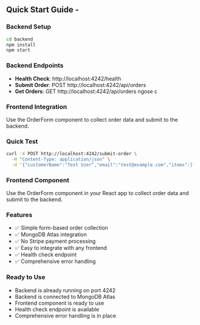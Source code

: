 ## Quick Start Guide -

### Backend Setup

```bash
cd backend
npm install
npm start
```

### Backend Endpoints

- **Health Check**: http://localhost:4242/health
- **Submit Order**: POST http://localhost:4242/api/orders
- **Get Orders**: GET http://localhost:4242/api/orders
ngose c
### Frontend Integration

Use the OrderForm component to collect order data and submit to the backend.

### Quick Test

```bash
curl -X POST http://localhost:4242/submit-order \
  -H "Content-Type: application/json" \
  -d '{"customerName":"Test User","email":"test@example.com","items":[{"name":"Product 1","price":99.99,"quantity":1}]}'
```

### Frontend Component

Use the OrderForm component in your React app to collect order data and submit to the backend.

### Features

- ✅ Simple form-based order collection
- ✅ MongoDB Atlas integration
- ✅ No Stripe payment processing
- ✅ Easy to integrate with any frontend
- ✅ Health check endpoint
- ✅ Comprehensive error handling

### Ready to Use

- Backend is already running on port 4242
- Backend is connected to MongoDB Atlas
- Frontend component is ready to use
- Health check endpoint is available
- Comprehensive error handling is in place
